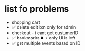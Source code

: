 # list fo problems

* shopping cart
* ✅ delete edit btn only for admin
* checkout - i cant get custumerID
* ✅ bookmarks ❌-> only UI is left
* ✅ get multiple events based on ID
